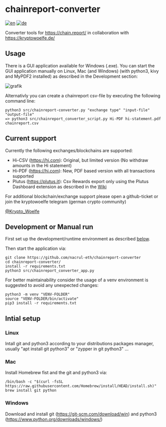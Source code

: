 # chainreport-converter
[![en](https://img.shields.io/badge/lang-en-red.svg)](https://github.com/nacrul-eth/chainreport-converter/blob/main/README.md)
[![de](https://img.shields.io/badge/lang-de-green.svg)](https://github.com/nacrul-eth/chainreport-converter/blob/main/README.de.md)

Converter tools for <https://chain.report/> in collaboration with <https://kryptowoelfe.de/>

## Usage
There is a GUI application available for Windows (.exe).
You can start the GUI application manually on Linux, Mac (and Windows) (with python3, kivy and MyPDF2 installed) as described in the Development section: 

![grafik](https://github.com/nacrul-eth/chainreport-converter/assets/145897591/854117f9-0a94-4e35-8b91-5351e1a0cb1e)


Alternativly you can create a chainreport csv-file by executing the following command line:

    python3 src/chainreport-converter.py "exchange type" "input-file" "output-file"
    => python3 src/chainreport_converter_script.py Hi-PDF hi-statement.pdf chainreport.csv

## Current support
Currently the following exchanges/blockchains are supported:

- Hi-CSV (<https://hi.com>): Original, but limited version (No withdraw amounts in the Hi statement)
- Hi-PDF (<https://hi.com>): New, PDF based version with all transactions supported
- Plutus (<https://plutus.it>): Csv Rewards export only using the Plutus Dashboard extension as described in the [Wiki](https://github.com/nacrul-eth/chainreport-converter/wiki/PlutusParserCsv)


For additional blockchain/exchange support please open a github-ticket or join the kryptowoelfe telegram (german crypto community) 

[@Krypto_Woelfe](https://t.me/kryptowoelfe)

## Development or Manual run
First set up the development/runtime environment as described [below](#-Initial-setup).

Then start the application via:

    git clone https://github.com/nacrul-eth/chainreport-converter
    cd chainreport-converter/
    install -r requirements.txt
    python3 src/chainreport_converter_app.py

For better maintainability consider the usage of a venv environment is suggested to avoid any unexpected changes:

    python3 -m venv "VENV-FOLDER"
    source "VENV-FOLDER/bin/activate"
    pip3 install -r requirements.txt

## Intial setup
### Linux
Intall git and python3 according to your distributions packages manager, usually "apt install git python3" or "zypper in git python3" ...
### Mac
Install Homebrew fist and the git and python3 via: 

    /bin/bash -c "$(curl -fsSL https://raw.githubusercontent.com/Homebrew/install/HEAD/install.sh)"
    brew install git python

### Windows
Download and install git (https://git-scm.com/download/win) and python3 (https://www.python.org/downloads/windows/)

